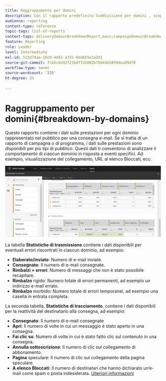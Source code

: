 ```yaml
---
title: Raggruppamento per domini
description: Con il rapporto predefinito Suddivisione per domini , scopri i dati sulle prestazioni delle consegne a seconda del dominio di ciascun cliente.
audience: reporting
content-type: reference
topic-tags: list-of-reports
context-tags: deliveryDomainBreakdownReport,main;campaignDomainBreakdownReport,main;programDomainBreakdownReport,main
feature: Reporting
role: Leader
level: Intermediate
exl-id: 513d74ae-10c0-4d41-a7d1-8ed655e1a2d1
source-git-commit: fcb5c4a92f23bdffd1082b7b044b5859dead9d70
workflow-type: tm+mt
source-wordcount: '235'
ht-degree: 3%

---
```


# Raggruppamento per domini{#breakdown-by-domains}

Questo rapporto contiene i dati sulle prestazioni per ogni dominio rappresentato nel pubblico per una consegna e-mail. Se si tratta di un rapporto di campagna o di programma, i dati sulle prestazioni sono disponibili per più tipi di pubblico. Questi dati ti consentono di analizzare il comportamento di ciascun dominio in risposta a eventi specifici. Ad esempio, visualizzazione del collegamento, URL al elenco Bloccati, ecc.

![](assets/delivery_reports_6.png)

La tabella **Statistiche di trasmissione** contiene i dati disponibili per eventuali errori riscontrati in ciascun dominio, ad esempio:

* **Elaborato/inviato**: Numero di e-mail inviate.
* **Consegnato**: Il numero di e-mail consegnate.
* **Rimbalzi + errori**: Numero di messaggi che non è stato possibile recapitare.
* **Rimbalzo** rigido: Numero totale di errori permanenti, ad esempio un indirizzo e-mail errato.
* **Rimbalzo** morbido: Numero totale di errori temporanei, ad esempio una casella in entrata completa.

La seconda tabella, **Statistiche di tracciamento**, contiene i dati disponibili per la reattività del destinatario alla consegna, ad esempio:

* **Consegnato**: Il numero di e-mail consegnate
* **Apri**: Il numero di volte in cui un messaggio è stato aperto in una consegna.
* **Fai clic su**: Numero di volte in cui è stato fatto clic sul contenuto in una consegna.
* **Annulla sottoscrizione**: Il numero di clic sul collegamento di abbonamento.
* **Pagina** speculare: Il numero di clic sul collegamento della pagina speculare.
* **A elenco Bloccati**: Il numero di destinatari che hanno dichiarato un’e-mail come spam o posta indesiderata. [Ulteriori informazioni](../../audiences/using/about-opt-in-and-opt-out-in-campaign.md)
